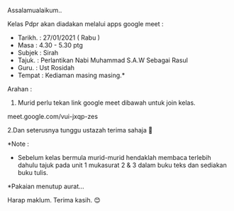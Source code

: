 Assalamualaikum..

Kelas  Pdpr akan diadakan melalui apps google meet : 

* Tarikh.    : 27/01/2021 ( Rabu ) 
* Masa      :  4.30 - 5.30 ptg 
* Subjek     : Sirah 
* Tajuk.      : Perlantikan Nabi Muhammad S.A.W Sebagai Rasul 
 * Guru.      : Ust Rosidah                                                         
 * Tempat  : Kediaman masing masing.*  

Arahan : 

1. Murid perlu tekan link google meet dibawah untuk join kelas.

meet.google.com/vui-jxqp-zes

2.Dan seterusnya tunggu ustazah terima sahaja 🤗

*Note : 
* Sebelum kelas bermula murid-murid hendaklah membaca terlebih dahulu tajuk pada unit 1 mukasurat 2 & 3 dalam buku teks dan sediakan buku tulis.

*Pakaian menutup aurat... 

Harap maklum.  Terima kasih.  😊
